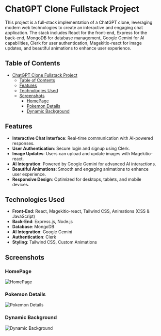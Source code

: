 # ChatGPT Clone Fullstack Project

This project is a full-stack implementation of a ChatGPT clone, leveraging modern web technologies to create an interactive and engaging chat application. The stack includes React for the front-end, Express for the back-end, MongoDB for database management, Google Gemini for AI capabilities, Clerk for user authentication, Magekitio-react for image updates, and beautiful animations to enhance user experience.

## Table of Contents

- [ChatGPT Clone Fullstack Project](#chatgpt-clone-fullstack-project)
  - [Table of Contents](#table-of-contents)
  - [Features](#features)
  - [Technologies Used](#technologies-used)
  - [Screenshots](#screenshots)
    - [HomePage](#homepage)
    - [Pokemon Details](#pokemon-details)
    - [Dynamic Background](#dynamic-background)


## Features

- **Interactive Chat Interface**: Real-time communication with AI-powered responses.
- **User Authentication**: Secure login and signup using Clerk.
- **Image Updates**: Users can upload and update images with Magekitio-react.
- **AI Integration**: Powered by Google Gemini for advanced AI interactions.
- **Beautiful Animations**: Smooth and engaging animations to enhance user experience.
- **Responsive Design**: Optimized for desktops, tablets, and mobile devices.

## Technologies Used

- **Front-End**: React, Magekitio-react, Tailwind CSS, Animations (CSS & JavaScript)
- **Back-End**: Express.js, Node.js
- **Database**: MongoDB
- **AI Integration**: Google Gemini
- **Authentication**: Clerk
- **Styling**: Tailwind CSS, Custom Animations

## Screenshots

### HomePage
![HomePage](./assets/screenshots/pokemon-list.png)

### Pokemon Details
![Pokemon Details](./assets/screenshots/pokemon-details.png)

### Dynamic Background
![Dynamic Background](./assets/screenshots/dynamic-background.png)
